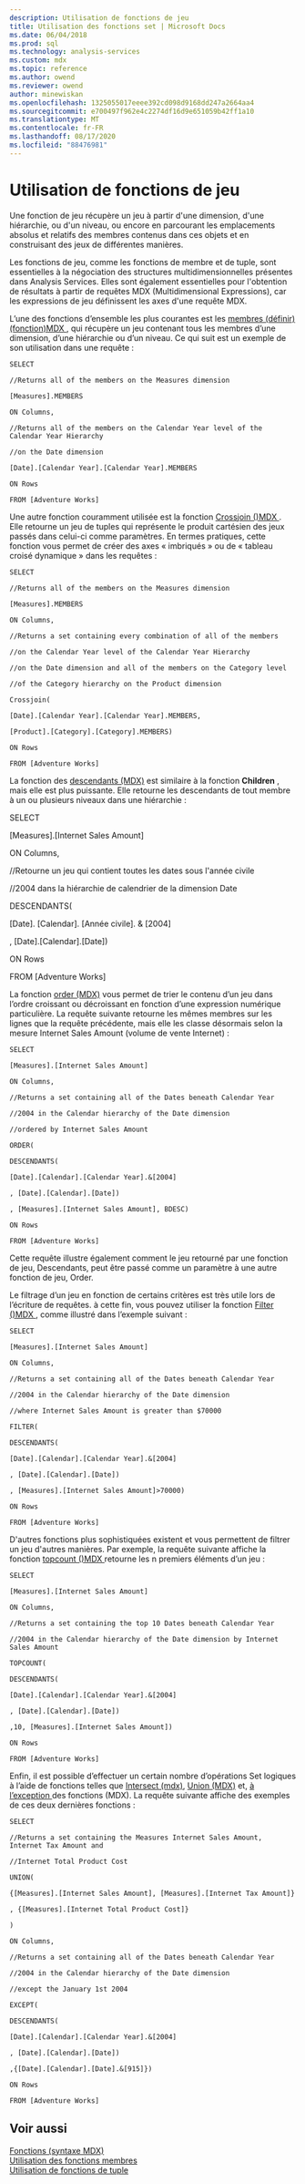 ```yaml
---
description: Utilisation de fonctions de jeu
title: Utilisation des fonctions set | Microsoft Docs
ms.date: 06/04/2018
ms.prod: sql
ms.technology: analysis-services
ms.custom: mdx
ms.topic: reference
ms.author: owend
ms.reviewer: owend
author: minewiskan
ms.openlocfilehash: 1325055017eeee392cd098d9168dd247a2664aa4
ms.sourcegitcommit: e700497f962e4c2274df16d9e651059b42ff1a10
ms.translationtype: MT
ms.contentlocale: fr-FR
ms.lasthandoff: 08/17/2020
ms.locfileid: "88476981"
---
```

# <a name="using-set-functions"></a>Utilisation de fonctions de jeu


  Une fonction de jeu récupère un jeu à partir d'une dimension, d'une hiérarchie, ou d'un niveau, ou encore en parcourant les emplacements absolus et relatifs des membres contenus dans ces objets et en construisant des jeux de différentes manières.  
  
 Les fonctions de jeu, comme les fonctions de membre et de tuple, sont essentielles à la négociation des structures multidimensionnelles présentes dans Analysis Services. Elles sont également essentielles pour l'obtention de résultats à partir de requêtes MDX (Multidimensional Expressions), car les expressions de jeu définissent les axes d'une requête MDX.  
  
 L’une des fonctions d’ensemble les plus courantes est les [membres &#40;définir&#41; &#40;fonction&#41;MDX ](../mdx/members-set-mdx.md) , qui récupère un jeu contenant tous les membres d’une dimension, d’une hiérarchie ou d’un niveau. Ce qui suit est un exemple de son utilisation dans une requête :  
  
 `SELECT`  
  
 `//Returns all of the members on the Measures dimension`  
  
 `[Measures].MEMBERS`  
  
 `ON Columns,`  
  
 `//Returns all of the members on the Calendar Year level of the Calendar Year Hierarchy`  
  
 `//on the Date dimension`  
  
 `[Date].[Calendar Year].[Calendar Year].MEMBERS`  
  
 `ON Rows`  
  
 `FROM [Adventure Works]`  
  
 Une autre fonction couramment utilisée est la fonction [Crossjoin &#40;&#41;MDX ](../mdx/crossjoin-mdx.md) . Elle retourne un jeu de tuples qui représente le produit cartésien des jeux passés dans celui-ci comme paramètres. En termes pratiques, cette fonction vous permet de créer des axes « imbriqués » ou de « tableau croisé dynamique » dans les requêtes :  
  
 `SELECT`  
  
 `//Returns all of the members on the Measures dimension`  
  
 `[Measures].MEMBERS`  
  
 `ON Columns,`  
  
 `//Returns a set containing every combination of all of the members`  
  
 `//on the Calendar Year level of the Calendar Year Hierarchy`  
  
 `//on the Date dimension and all of the members on the Category level`  
  
 `//of the Category hierarchy on the Product dimension`  
  
 `Crossjoin(`  
  
 `[Date].[Calendar Year].[Calendar Year].MEMBERS,`  
  
 `[Product].[Category].[Category].MEMBERS)`  
  
 `ON Rows`  
  
 `FROM [Adventure Works]`  
  
 La fonction des [descendants &#40;MDX&#41;](../mdx/descendants-mdx.md) est similaire à la fonction **Children** , mais elle est plus puissante. Elle retourne les descendants de tout membre à un ou plusieurs niveaux dans une hiérarchie :  
  
 SELECT  
  
 [Measures].[Internet Sales Amount]  
  
 ON Columns,  
  
 //Retourne un jeu qui contient toutes les dates sous l'année civile  
  
 //2004 dans la hiérarchie de calendrier de la dimension Date  
  
 DESCENDANTS(  
  
 [Date]. [Calendar]. [Année civile]. & [2004]  
  
 , [Date].[Calendar].[Date])  
  
 ON Rows  
  
 FROM [Adventure Works]  
  
 La fonction [order &#40;MDX&#41;](../mdx/order-mdx.md) vous permet de trier le contenu d’un jeu dans l’ordre croissant ou décroissant en fonction d’une expression numérique particulière. La requête suivante retourne les mêmes membres sur les lignes que la requête précédente, mais elle les classe désormais selon la mesure Internet Sales Amount (volume de vente Internet) :  
  
 `SELECT`  
  
 `[Measures].[Internet Sales Amount]`  
  
 `ON Columns,`  
  
 `//Returns a set containing all of the Dates beneath Calendar Year`  
  
 `//2004 in the Calendar hierarchy of the Date dimension`  
  
 `//ordered by Internet Sales Amount`  
  
 `ORDER(`  
  
 `DESCENDANTS(`  
  
 `[Date].[Calendar].[Calendar Year].&[2004]`  
  
 `, [Date].[Calendar].[Date])`  
  
 `, [Measures].[Internet Sales Amount], BDESC)`  
  
 `ON Rows`  
  
 `FROM [Adventure Works]`  
  
 Cette requête illustre également comment le jeu retourné par une fonction de jeu, Descendants, peut être passé comme un paramètre à une autre fonction de jeu, Order.  
  
 Le filtrage d’un jeu en fonction de certains critères est très utile lors de l’écriture de requêtes. à cette fin, vous pouvez utiliser la fonction [Filter &#40;&#41;MDX ](../mdx/filter-mdx.md) , comme illustré dans l’exemple suivant :  
  
 `SELECT`  
  
 `[Measures].[Internet Sales Amount]`  
  
 `ON Columns,`  
  
 `//Returns a set containing all of the Dates beneath Calendar Year`  
  
 `//2004 in the Calendar hierarchy of the Date dimension`  
  
 `//where Internet Sales Amount is greater than $70000`  
  
 `FILTER(`  
  
 `DESCENDANTS(`  
  
 `[Date].[Calendar].[Calendar Year].&[2004]`  
  
 `, [Date].[Calendar].[Date])`  
  
 `, [Measures].[Internet Sales Amount]>70000)`  
  
 `ON Rows`  
  
 `FROM [Adventure Works]`  
  
 D'autres fonctions plus sophistiquées existent et vous permettent de filtrer un jeu d'autres manières. Par exemple, la requête suivante affiche la fonction [topcount &#40;&#41;MDX ](../mdx/topcount-mdx.md) retourne les n premiers éléments d’un jeu :  
  
 `SELECT`  
  
 `[Measures].[Internet Sales Amount]`  
  
 `ON Columns,`  
  
 `//Returns a set containing the top 10 Dates beneath Calendar Year`  
  
 `//2004 in the Calendar hierarchy of the Date dimension by Internet Sales Amount`  
  
 `TOPCOUNT(`  
  
 `DESCENDANTS(`  
  
 `[Date].[Calendar].[Calendar Year].&[2004]`  
  
 `, [Date].[Calendar].[Date])`  
  
 `,10, [Measures].[Internet Sales Amount])`  
  
 `ON Rows`  
  
 `FROM [Adventure Works]`  
  
 Enfin, il est possible d’effectuer un certain nombre d’opérations Set logiques à l’aide de fonctions telles que [Intersect &#40;mdx&#41;](../mdx/intersect-mdx.md), [Union &#40;MDX&#41;](../mdx/union-mdx.md) et, [à l’exception ](../mdx/except-mdx-function.md) des fonctions &#40;MDX&#41;. La requête suivante affiche des exemples de ces deux dernières fonctions :  
  
 `SELECT`  
  
 `//Returns a set containing the Measures Internet Sales Amount, Internet Tax Amount and`  
  
 `//Internet Total Product Cost`  
  
 `UNION(`  
  
 `{[Measures].[Internet Sales Amount], [Measures].[Internet Tax Amount]}`  
  
 `, {[Measures].[Internet Total Product Cost]}`  
  
 `)`  
  
 `ON Columns,`  
  
 `//Returns a set containing all of the Dates beneath Calendar Year`  
  
 `//2004 in the Calendar hierarchy of the Date dimension`  
  
 `//except the January 1st 2004`  
  
 `EXCEPT(`  
  
 `DESCENDANTS(`  
  
 `[Date].[Calendar].[Calendar Year].&[2004]`  
  
 `, [Date].[Calendar].[Date])`  
  
 `,{[Date].[Calendar].[Date].&[915]})`  
  
 `ON Rows`  
  
 `FROM [Adventure Works]`  
  
## <a name="see-also"></a>Voir aussi  
 [Fonctions &#40;syntaxe MDX&#41;](../mdx/functions-mdx-syntax.md)   
 [Utilisation des fonctions membres](../mdx/using-member-functions.md)   
 [Utilisation de fonctions de tuple](../mdx/using-tuple-functions.md)  
  
  

